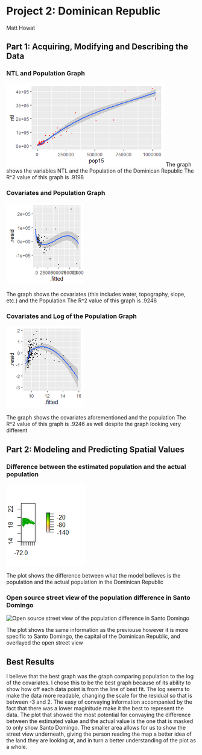 # Project 2: Dominican Republic

Matt Howat

## Part 1: Acquiring, Modifying and Describing the Data

### NTL and Population Graph
![NTL and Population Graph](NTL%2Cpop15.png)
The graph shows the variables NTL and the Population of the Dominican Republic
The R^2 value of this graph is .9198

### Covariates and Population Graph
![Covariates and Population Graph](https://github.com/Matt-Howat/Workshop/blob/master/Plot%20of%20pop15%20and%20Covariates.png)

The graph shows the covariates (this includes water, topography, slope, etc.) and the Population
The R^2 value of this graph is .9246

### Covariates and Log of the Population Graph
![Covariates and Log of the Population Graph](https://github.com/Matt-Howat/Workshop/blob/master/Log%20of%20Population%20and%20Covariates.png)

The graph shows the covariates aforementioned and the population
The R^2 value of this graph is .9246 as well despite the graph looking very different

## Part 2: Modeling and Predicting Spatial Values

### Difference between the estimated population and the actual population
![Difference between the estimated population and the actual population](https://github.com/Matt-Howat/Workshop/blob/master/population%20-%20dom_pop.png)


The plot shows the difference between what the model believes is the population and the actual population in the Dominican Republic

### Open source street view of the population difference in Santo Domingo
![Open source street view of the population difference in Santo Domingo](https://github.com/Matt-Howat/Workshop/blob/master/Santo%20Domingo%20Diff%20(Estimated%20pop%20-%20Real%20pop).png)

The plot shows the same information as the previouse however it is more specific to Santo Domingo, the capital of the Dominican Republic, and overlayed the open street view

## Best Results

I believe that the best graph was the graph comparing population to the log of the covariates. I chose this to be the best graph because of its ability to show how off each data point is from the line of best fit. The log seems to make the data more readable, changing the scale for the residual so that is between -3 and 2. The easy of convaying information accompanied by the fact that there was a lower maginitude make it the best to represent the data. The plot that showed the most potential for convaying the difference between the estimated value and the actual value is the one that is masked to only show Santo Domingo. The smaller area allows for us to show the street view underneath, giving the person reading the map a better idea of the land they are looking at, and in turn a better understanding of the plot as a whole. 


